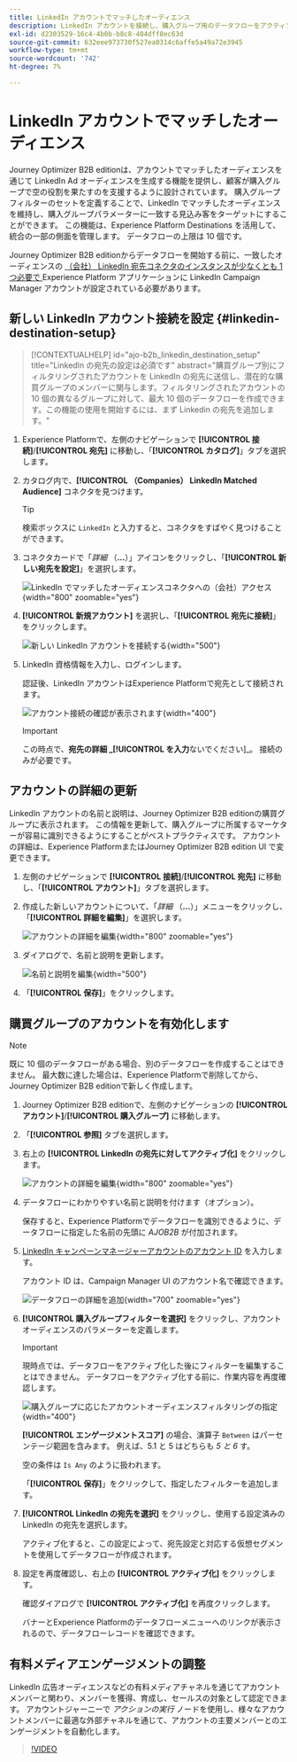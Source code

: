 ```yaml
---
title: LinkedIn アカウントでマッチしたオーディエンス
description: LinkedIn アカウントを接続し、購入グループ用のデータフローをアクティブ化する方法を説明します。
exl-id: d2303529-16c4-4b0b-b8c8-404dff8ec63d
source-git-commit: 632eee973730f527ea0314c6affe5a49a72e3945
workflow-type: tm+mt
source-wordcount: '742'
ht-degree: 7%

---
```


# LinkedIn アカウントでマッチしたオーディエンス

Journey Optimizer B2B editionは、アカウントでマッチしたオーディエンスを通じて LinkedIn Ad オーディエンスを生成する機能を提供し、顧客が購入グループで空の役割を果たすのを支援するように設計されています。 購入グループフィルターのセットを定義することで、LinkedIn でマッチしたオーディエンスを維持し、購入グループパラメーターに一致する見込み客をターゲットにすることができます。 この機能は、Experience Platform Destinations を活用して、統合の一部の側面を管理します。 データフローの上限は 10 個です。

Journey Optimizer B2B editionからデータフローを開始する前に、一致したオーディエンスの [ （会社） LinkedIn 宛先コネクタのインスタンスが少なくとも 1 つ必要で ](https://experienceleague.adobe.com/ja/docs/experience-platform/destinations/catalog/social/linkedin#connect)Experience Platform アプリケーションに LinkedIn Campaign Manager アカウントが設定されている必要があります。

## 新しい LinkedIn アカウント接続を設定 {#linkedin-destination-setup}

>[!CONTEXTUALHELP]
>id="ajo-b2b_linkedin_destination_setup"
>title="LinkedIn の宛先の設定は必須です"
>abstract="購買グループ別にフィルタリングされたアカウントを LinkedIn の宛先に送信し、潜在的な購買グループのメンバーに関与します。フィルタリングされたアカウントの 10 個の異なるグループに対して、最大 10 個のデータフローを作成できます。この機能の使用を開始するには、まず Linkedin の宛先を追加します。"

1. Experience Platformで、左側のナビゲーションで **[!UICONTROL 接続]**/**[!UICONTROL 宛先]** に移動し、「**[!UICONTROL カタログ]**」タブを選択します。

1. カタログ内で、**[!UICONTROL （Companies） LinkedIn Matched Audience]** コネクタを見つけます。

   >[!TIP]
   >
   >検索ボックスに `LinkedIn` と入力すると、コネクタをすばやく見つけることができます。

1. コネクタカードで「_詳細_ （**...**）」アイコンをクリックし、「**[!UICONTROL 新しい宛先を設定]**」を選択します。

   ![LinkedIn でマッチしたオーディエンスコネクタへの（会社）アクセス ](./assets/aep-destinations-catalog-linkedin.png){width="800" zoomable="yes"}

1. **[!UICONTROL 新規アカウント]** を選択し、「**[!UICONTROL 宛先に接続]**」をクリックします。

   ![ 新しい LinkedIn アカウントを接続する ](./assets/aep-destinations-catalog-linkedin-new-account.png){width="500"}

1. LinkedIn 資格情報を入力し、ログインします。

   認証後、LinkedIn アカウントはExperience Platformで宛先として接続されます。

   ![ アカウント接続の確認が表示されます ](./assets/aep-destinations-catalog-linkedin-connected.png){width="400"}

   >[!IMPORTANT]
   >
   >この時点で、**宛先の詳細 _[!UICONTROL を入力**&#x200B;ないでください]_。 接続のみが必要です。

## アカウントの詳細の更新

LinkedIn アカウントの名前と説明は、Journey Optimizer B2B editionの購買グループに表示されます。 この情報を更新して、購入グループに所属するマーケターが容易に識別できるようにすることがベストプラクティスです。 アカウントの詳細は、Experience PlatformまたはJourney Optimizer B2B edition UI で変更できます。

1. 左側のナビゲーションで **[!UICONTROL 接続]**/**[!UICONTROL 宛先]** に移動し、「**[!UICONTROL アカウント]**」タブを選択します。

1. 作成した新しいアカウントについて、「_詳細_ （**...**）」メニューをクリックし、「**[!UICONTROL 詳細を編集]**」を選択します。

   ![ アカウントの詳細を編集 ](./assets/aep-destinations-accounts-edit-details.png){width="800" zoomable="yes"}

1. ダイアログで、名前と説明を更新します。

   ![ 名前と説明を編集 ](./assets/destinations-linkedin-account-edit-details-dialog.png){width="500"}

1. 「**[!UICONTROL 保存]**」をクリックします。

## 購買グループのアカウントを有効化します

>[!NOTE]
>
>既に 10 個のデータフローがある場合、別のデータフローを作成することはできません。 最大数に達した場合は、Experience Platformで削除してから、Journey Optimizer B2B editionで新しく作成します。

1. Journey Optimizer B2B editionで、左側のナビゲーションの **[!UICONTROL アカウント]**/**[!UICONTROL 購入グループ]** に移動します。

1. 「**[!UICONTROL 参照]** タブを選択します。

1. 右上の **[!UICONTROL LinkedIn の宛先に対してアクティブ化]** をクリックします。

   ![ アカウントの詳細を編集 ](./assets/activate-linkedin-destination.png){width="800" zoomable="yes"}

1. データフローにわかりやすい名前と説明を付けます（オプション）。

   保存すると、Experience Platformでデータフローを識別できるように、データフローに指定した名前の先頭に _AJOB2B_ が付加されます。

1. [LinkedIn キャンペーンマネージャーアカウントのアカウント ID](https://www.linkedin.com/help/lms/answer/a424270) を入力します。

   アカウント ID は、Campaign Manager UI のアカウント名で確認できます。

   ![ データフローの詳細を追加 ](./assets/destinations-linkedin-activate-details.png){width="700" zoomable="yes"}

1. **[!UICONTROL 購入グループフィルターを選択]** をクリックし、アカウントオーディエンスのパラメーターを定義します。

   >[!IMPORTANT]
   >
   >現時点では、データフローをアクティブ化した後にフィルターを編集することはできません。 データフローをアクティブ化する前に、作業内容を再度確認します。

   ![ 購入グループに応じたアカウントオーディエンスフィルタリングの指定 ](./assets/destinations-linkedin-activate-buying-group-filters.png){width="400"}

   **[!UICONTROL エンゲージメントスコア]** の場合、演算子 `Between` はパーセンテージ範囲を含みます。 例えば、5.1 と 5 はどちらも _5 と 6_ す。

   空の条件は `Is Any` のように扱われます。

   「**[!UICONTROL 保存]**」をクリックして、指定したフィルターを追加します。

1. **[!UICONTROL LinkedIn の宛先を選択]** をクリックし、使用する設定済みの LinkedIn の宛先を選択します。

   アクティブ化すると、この設定によって、宛先設定と対応する仮想セグメントを使用してデータフローが作成されます。

1. 設定を再度確認し、右上の **[!UICONTROL アクティブ化]** をクリックします。

   確認ダイアログで **[!UICONTROL アクティブ化]** を再度クリックします。

   バナーとExperience Platformのデータフローメニューへのリンクが表示されるので、データフローレコードを確認できます。

## 有料メディアエンゲージメントの調整

LinkedIn 広告オーディエンスなどの有料メディアチャネルを通じてアカウントメンバーと関わり、メンバーを獲得、育成し、セールスの対象として認定できます。 アカウントジャーニーで _アクションの実行_ ノードを使用し、様々なアカウントメンバーに最適な外部チャネルを通じて、アカウントの主要メンバーとのエンゲージメントを自動化します。

>[!VIDEO](https://video.tv.adobe.com/v/3448673/?learn=on&captions=jpn)